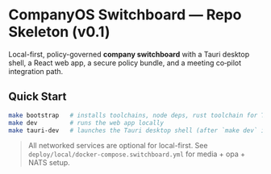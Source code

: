 # CompanyOS Switchboard — Repo Skeleton (v0.1)

Local-first, policy-governed **company switchboard** with a Tauri desktop shell, a React web app,
a secure policy bundle, and a meeting co‑pilot integration path.

## Quick Start

```bash
make bootstrap   # installs toolchains, node deps, rust toolchain for Tauri
make dev         # runs the web app locally
make tauri-dev   # launches the Tauri desktop shell (after `make dev` in another terminal)
```

> All networked services are optional for local-first. See `deploy/local/docker-compose.switchboard.yml` for media + opa + NATS setup.
